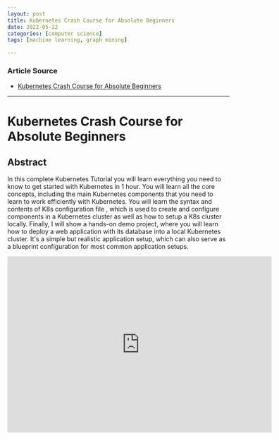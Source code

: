 ```yaml
---
layout: post
title: Kubernetes Crash Course for Absolute Beginners
date: 2022-05-22
categories: [computer science]
tags: [machine learning, graph mining]

---
```


### Article Source

* [Kubernetes Crash Course for Absolute Beginners](https://www.youtube.com/watch?v=s_o8dwzRlu4)


---

# Kubernetes Crash Course for Absolute Beginners


## Abstract

In this complete Kubernetes Tutorial you will learn everything you need to know to get started with Kubernetes in 1 hour. You will learn all the core concepts, including the main Kubernetes components that you need to learn to work efficiently with Kubernetes. You will learn the syntax and contents of K8s configuration file , which is used to create and configure components in a Kubernetes cluster as well as how to setup a K8s cluster locally. Finally, I will show a hands-on demo project, where you will learn how to deploy a web application with its database into a local Kubernetes cluster. It's a simple but realistic application setup, which can also serve as a blueprint configuration for most common application setups.


<iframe width="600" height="400" src="https://www.youtube.com/embed/s_o8dwzRlu4" title="YouTube video player" frameborder="0" allow="accelerometer; autoplay; clipboard-write; encrypted-media; gyroscope; picture-in-picture" allowfullscreen></iframe>